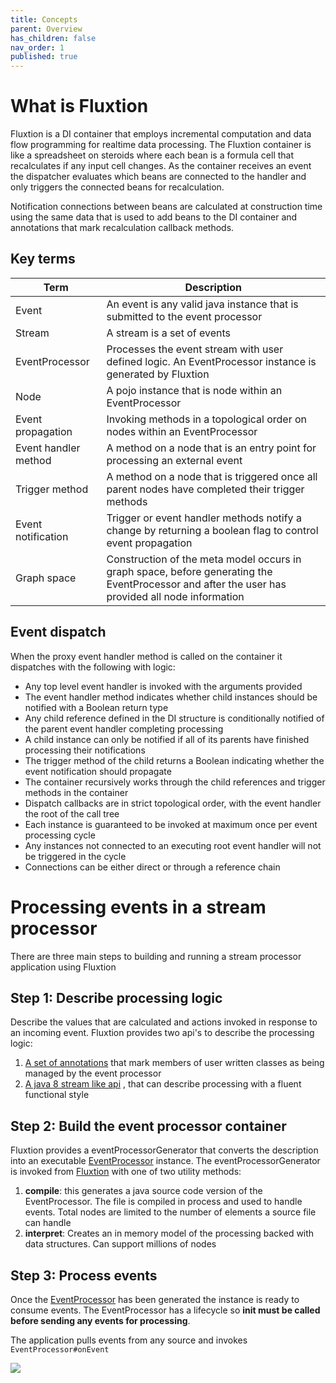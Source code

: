 ```yaml
---
title: Concepts
parent: Overview
has_children: false
nav_order: 1
published: true
---
```


# What is Fluxtion

Fluxtion is a DI container that employs incremental computation and data flow programming for realtime data processing.
The Fluxtion container is like a spreadsheet on steroids where each bean is a formula cell that recalculates if any
input cell changes. As the container receives an event the dispatcher evaluates which beans are connected to the
handler and only triggers the connected beans for recalculation. 

Notification connections between beans are calculated at construction time using the same data that is used to add beans 
to the DI container and annotations that mark recalculation callback methods.

## Key terms

| Term                 | Description                                                                                                                                     |
|----------------------|-------------------------------------------------------------------------------------------------------------------------------------------------|
| Event                | An event is any valid java instance that is submitted to the event processor                                                                    |
| Stream               | A stream is a set of events                                                                                                                     |
| EventProcessor       | Processes the event stream with user defined logic. An EventProcessor instance is generated by Fluxtion                                         |
| Node                 | A pojo instance that is node within an EventProcessor                                                                                           |
| Event propagation    | Invoking methods in a topological order on nodes within an EventProcessor                                                                       |
| Event handler method | A method on a node that is an entry point for processing an external event                                                                      |
| Trigger method       | A method on a node that is triggered once all parent nodes have completed their trigger methods                                                 |
| Event notification   | Trigger or event handler methods notify a change by returning a boolean flag to control event propagation                                       |
| Graph space          | Construction of the meta model occurs in graph space, before generating the EventProcessor and after the user has provided all node information |


## Event dispatch
When the proxy event handler method is called on the container it dispatches with the following with logic:
-  Any top level event handler is invoked with the arguments provided
-  The event handler method indicates whether child instances should be notified with a Boolean return type
-  Any child reference defined in the DI structure is conditionally notified of the parent event handler completing processing
-  A child instance can only be notified if all of its parents have finished processing their notifications
-  The trigger method of the child returns a Boolean indicating whether the event notification should propagate
-  The container recursively works through the child references and trigger methods in the container
-  Dispatch callbacks are in strict topological order, with the event handler the root of the call tree
-  Each instance is guaranteed to be invoked at maximum once per event processing cycle
-  Any instances not connected to an executing root event handler will not be triggered in the cycle
-  Connections can be either direct or through a reference chain

# Processing events in a stream processor

There are three main steps to building and running a stream processor application using Fluxtion

## Step 1: Describe processing logic

Describe the values that are calculated and actions invoked in response to an incoming event. Fluxtion provides two
api's to describe the processing logic:

1. [A set of annotations]({{site.fluxtion_src_runtime}}/annotations)
   that mark members of user written classes as being managed by the event processor
2. [A java 8 stream like api]({{site.fluxtion_src_compiler}}/builder/stream)
   , that can describe processing with a fluent functional style

## Step 2: Build the event processor container

Fluxtion provides a eventProcessorGenerator that converts the description into an executable
[EventProcessor]({{site.fluxtion_src_runtime}}/EventProcessor.java)
instance. The eventProcessorGenerator
is invoked from
[Fluxtion]({{site.fluxtion_src_compiler}}/Fluxtion.java)
with one of two utility methods:

1. **compile**: this generates a java source code version of the EventProcessor. The file is compiled in process and
   used
   to handle events. Total nodes are limited to the number of elements a source file can handle
2. **interpret**: Creates an in memory model of the processing backed with data structures. Can support millions of
   nodes

## Step 3: Process events

Once the
[EventProcessor]({{site.fluxtion_src_runtime}}/EventProcessor.java)
has been generated the instance is ready to consume events. The EventProcessor has a lifecycle so **init must be called
before sending any events for processing**.

The application pulls events from any source and invokes ```EventProcessor#onEvent```

![](../images/integration-overview.png)
